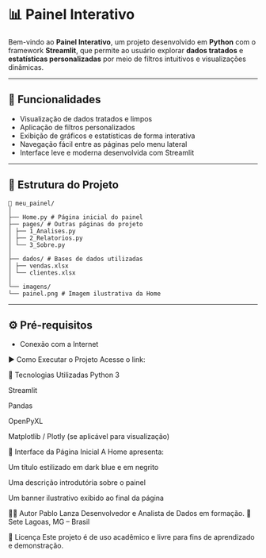 # 📊 Painel Interativo

Bem-vindo ao **Painel Interativo**, um projeto desenvolvido em **Python** com o framework **Streamlit**, que permite ao usuário explorar **dados tratados** e **estatísticas personalizadas** por meio de filtros intuitivos e visualizações dinâmicas.

---

## 🚀 Funcionalidades

- Visualização de dados tratados e limpos  
- Aplicação de filtros personalizados  
- Exibição de gráficos e estatísticas de forma interativa  
- Navegação fácil entre as páginas pelo menu lateral  
- Interface leve e moderna desenvolvida com Streamlit  

---

## 🧭 Estrutura do Projeto
````
📁 meu_painel/
│
├── Home.py # Página inicial do painel
├── pages/ # Outras páginas do projeto
│ ├── 1_Analises.py
│ ├── 2_Relatorios.py
│ └── 3_Sobre.py
│
├── dados/ # Bases de dados utilizadas
│ ├── vendas.xlsx
│ └── clientes.xlsx
│
└── imagens/
└── painel.png # Imagem ilustrativa da Home
````

---

## ⚙️ Pré-requisitos

- Conexão com a Internet
  
▶️ Como Executar o Projeto
Acesse o link: 


🧩 Tecnologias Utilizadas
Python 3

Streamlit

Pandas

OpenPyXL

Matplotlib / Plotly (se aplicável para visualização)

🎨 Interface da Página Inicial
A Home apresenta:

Um título estilizado em dark blue e em negrito

Uma descrição introdutória sobre o painel

Um banner ilustrativo exibido ao final da página

👨‍💻 Autor
Pablo Lanza
Desenvolvedor e Analista de Dados em formação.
📍 Sete Lagoas, MG – Brasil

📝 Licença
Este projeto é de uso acadêmico e livre para fins de aprendizado e demonstração.
